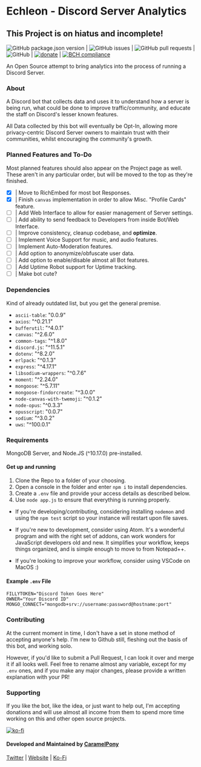 # Echleon - Discord Server Analytics
## This Project is on hiatus and incomplete!
![GitHub package.json version](https://img.shields.io/github/package-json/v/solemcaelum/echleon) | ![GitHub issues](https://img.shields.io/github/issues/solemcaelum/echleon) | ![GitHub pull requests](https://img.shields.io/github/issues-pr/solemcaelum/echleon) | ![GitHub](https://img.shields.io/github/license/solemcaelum/echleon) | [![donate](https://img.shields.io/badge/donate-KoFi-blue.svg)](https://ko-fi.com/carameldrop) | [![BCH compliance](https://bettercodehub.com/edge/badge/solemcaelum/echleon?branch=master)](https://bettercodehub.com/)

An Open Source attempt to bring analytics into the process of running a Discord Server.

### About
A Discord bot that collects data and uses it to understand how a server is being run, what could be done to improve traffic/community, and educate the staff on Discord's lesser known features.

All Data collected by this bot will eventually be Opt-In, allowing more privacy-centric Discord Server owners to maintain trust with their communities, whilst encouraging the community's growth.

### Planned Features and To-Do
Most planned features should also appear on the Project page as well.
These aren't in any particular order, but will be moved to the top as they're finished.
- [x] | Move to RichEmbed for most bot Responses.
- [x] | Finish `canvas` implementation in order to allow Misc. "Profile Cards" feature.
- [ ] | Add Web Interface to allow for easier management of Server settings.
- [ ] | Add ability to send feedback to Developers from inside Bot/Web Interface.
- [ ] | Improve consistency, cleanup codebase, and **optimize**.
- [ ] | Implement Voice Support for music, and audio features.
- [ ] | Implement Auto-Moderation features.
- [ ] | Add option to anonymize/obfuscate user data.
- [ ] | Add option to enable/disable almost all Bot features.
- [ ] | Add Uptime Robot support for Uptime tracking.
- [ ] | Make bot cute?

### Dependencies
Kind of already outdated list, but you get the general premise.

* `ascii-table`: "0.0.9"
* `axios`: "^0.21.1"
* `bufferutil`: "^4.0.1"
* `canvas`: "^2.6.0"
* `common-tags`: "^1.8.0"
* `discord.js`: "^11.5.1"
* `dotenv`: "^8.2.0"
* `erlpack`: "^0.1.3"
* `express`: "^4.17.1"
* `libsodium-wrappers`: "^0.7.6"
* `moment`: "^2.24.0"
* `mongoose`: "^5.7.11"
* `mongoose-findorcreate`: "^3.0.0"
* `node-canvas-with-twemoji`: "^0.1.2"
* `node-opus`: "^0.3.3"
* `opusscript`: "0.0.7"
* `sodium`: "^3.0.2"
* `uws`: "^100.0.1"

### Requirements
MongoDB Server, and Node.JS (^10.17.0) pre-installed.

#### Get up and running
1. Clone the Repo to a folder of your choosing.
2. Open a console in the folder and enter `npm i` to install dependencies.
3. Create a `.env` file and provide your access details as described below.
4. Use `node app.js` to ensure that everything is running properly.
* If you're developing/contributing, considering installing `nodemon` and using the `npm test` script so your instance will restart upon file saves.

* If you're new to development, consider using Atom. It's a wonderful program and with the right set of addons, can work wonders for JavaScript developers old and new. It simplifies your workflow, keeps things organized, and is simple enough to move to from Notepad++.

* If you're looking to improve your workflow, consider using VSCode on MacOS :)

#### Example `.env` File
```env
FILLYTOKEN="Discord Token Goes Here"
OWNER="Your Discord ID"
MONGO_CONNECT="mongodb+srv://username:password@hostname:port"
```

### Contributing
At the current moment in time, I don't have a set in stone method of accepting anyone's help. I'm new to Github still, fleshing out the basis of this bot, and working solo.

However, if you'd like to submit a Pull Request, I can look it over and merge it if all looks well. Feel free to rename almost any variable, except for my `.env` ones, and if you make any major changes, please provide a written explanation with your PR!

### Supporting
If you like the bot, like the idea, or just want to help out, I'm accepting donations and will use almost all income from them to spend more time working on this and other open source projects.

[![ko-fi](https://www.ko-fi.com/img/githubbutton_sm.svg)](https://ko-fi.com/carameldrop)

#### Developed and Maintained by [CaramelPony](https://github.com/caramelpony)
[Twitter](https://twitter.com/ponyidle) |
[Website](https://caramel.horse/) |
[Ko-Fi](https://ko-fi.com/carameldrop)
